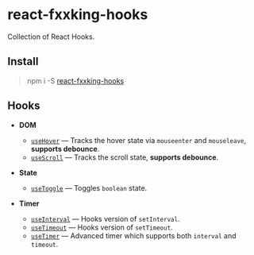 # react-fxxking-hooks

Collection of React Hooks.


## Install

> npm i -S [react-fxxking-hooks](https://www.npmjs.com/package/react-fxxking-hooks)


## Hooks

- **DOM**
    - [`useHover`](./src/useHover.ts) &mdash; Tracks the hover state via `mouseenter` and `mouseleave`, **supports debounce**.
    - [`useScroll`](./src/useScroll.ts) &mdash; Tracks the scroll state, **supports debounce**.

- **State**
    - [`useToggle`](./src/useToggle.ts) &mdash; Toggles `boolean` state.

- **Timer**
    - [`useInterval`](./src/useInterval.ts) &mdash; Hooks version of `setInterval`.
    - [`useTimeout`](./src/useTimeout.ts) &mdash; Hooks version of `setTimeout`.
    - [`useTimer`](./src/useTimer.ts) &mdash; Advanced timer which supports both `interval` and `timeout`.
